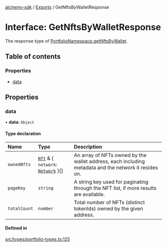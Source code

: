 [alchemy-sdk](../README.md) / [Exports](../modules.md) / GetNftsByWalletResponse

# Interface: GetNftsByWalletResponse

The response type of [PortfolioNamespace.getNftsByWallet](../classes/PortfolioNamespace.md#getnftsbywallet).

## Table of contents

### Properties

- [data](GetNftsByWalletResponse.md#data)

## Properties

### data

• **data**: `Object`

#### Type declaration

| Name | Type | Description |
| :------ | :------ | :------ |
| `ownedNfts` | [`Nft`](Nft.md) & { `network`: [`Network`](../enums/Network.md)  }[] | An array of NFTs owned by the wallet address, each including metadata and the network it resides on. |
| `pageKey` | `string` | A string key used for paginating through the NFT list, if more results are available. |
| `totalCount` | `number` | Total number of NFTs (distinct tokenIds) owned by the given address. |

#### Defined in

[src/types/portfolio-types.ts:125](https://github.com/alchemyplatform/alchemy-sdk-js/blob/873c9882/src/types/portfolio-types.ts#L125)
